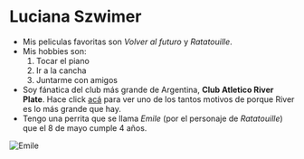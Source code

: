 # Luciana Szwimer

- Mis peliculas favoritas son *Volver al futuro* y *Ratatouille*.
- Mis hobbies son:
    1. Tocar el piano
    2. Ir a la cancha
    3. Juntarme con amigos
- Soy fánatica del club más grande de Argentina, **Club Atletico River Plate**. Hace click [acá](https://youtu.be/pLlz4h5WRq0?si=w4p0qLcqumxCyXN4) para ver uno de los tantos motivos de porque River es lo más grande que hay.
- Tengo una perrita que se llama *Emile* (por el personaje de *Ratatouille*) que el 8 de mayo cumple 4 años.

  
![Emile](https://lh3.googleusercontent.com/pw/AP1GczOpU3Vd67uVwb7bBLCOc8B45N3lPZ2xjf4FK7lNX7wOQke3wlvc3ICKhNmA6QGrC7RPvry1I3rOQtZBClxT5gKxnl9DMv20VrxcImPB3IS4OhbngqFtJn5LPDDQET0AzZ8SktdtUcH4qx8wuPsAumKjAVx1QGRW4SPL66v-8NIVbBktEMt1gFjlTxElxQr94IWtxlziX2uhJMGrwwRnCl0vjCg5gF1Oa1ypJOvV9Zz8qPAkEiTuiI5ohlPc2PycX3PhyPmEm155JO2nTIbMgukzRXpjgv5wb54fKYDn-g0iqqBDr9UYwLQxyARNnniW-MuPHxnT3GlJYvZA_7n9-djFnFW0-hSny6L6IVk2pDDZ0bOh6DvzNrsthR7sH4ffs_S0HkvSi94isGSvPHS4LKRHTfUAvfX_815sd3PMz9b8Jg6xn0b07aZZU9pn-mn26bbeJmbh7uIz8ZHkF4qY9PY9DHb9FfMwfM77GqeChWrVfah4f6ppgkyKu8cEG3Vdm_hK4mSkQ4EIAp-hQ4uiHFMtWMbDrYoSy90j8fVVgBOT1vUQRsXpSp5cHJfjxbqRNMOLLebUbyBDq3lzCW6fg0GHaBtbzIUSUk24Lh_f_ak3iA3ET3gm14CBRdxRZtJRCteIk2dx7j9obnjklfswXuTCIIvLAQmjofvjEwCfvIGG8-xqObY4npraxf8_eN8u9QWy_7Kt2oWT9k1-4NaNRzYC8PDcJApnz-OTPFbEXVbkrfRj_gBoBzUOR7OizOdbdZ_kszLz-5betYt92CgZr0aI6EiiOOu8Fmfrsu-v5vVJZFK1Nzbj7VlXnrTVsX49SaapvLM0pLNZjdJOwmie_KLzIFMOjXkPhOfW1DauLEJdzcmxCWti46LBBP49bAbWjD6gpR3ma1HAs4LGhjejdl93Eg=w527-h702-s-no-gm?authuser=0)
